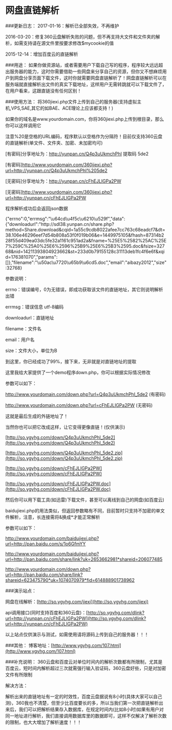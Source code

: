 网盘直链解析 
==========================

###更新日志：
2017-01-16：解析已全部失效，不再维护

2016-03-20：修复360云盘解析失败的问题，但不再支持大文件和文件夹的解析，如需支持请在源文件里按要求修改$mycookie的值

2015-12-14：增加百度云的直链解析

###用途：
如果你做资源站，或者需要用户下载自己写的程序，程序较大远远超出服务器的能力，这时你需要借助一些网盘来分享自己的资源，但你又不想麻烦用户到网盘分享页面下载文件，这时你就需要网盘直链解析了！网盘直链解析可以在服务端就直接解析出文件的真实下载地址，这样用户无需转跳就可以下载文件了，在用户看来，这跟直链没有任何区别！

###使用方法：
将360jiexi.php文件上传到自己的服务器(支持虚拟主机,VPS,SAE,其它的如BAE、ACE理论上应该都支持！)

如果你的域名是www.yourdomain.com，你将360jiexi.php上传到根目录，那么你可以这样调用它

注意%20是空格的URL编码，程序默认以空格作为分隔符！目前仅支持360云盘的直链解析(单文件、文件夹、加密、未加密均可)

[有密码]分享地址为：http://yunpan.cn/Q4p3uUkmchPhI 提取码 5de2 

[有密码]http://www.yourdomain.com/360jiexi.php?url=http://yunpan.cn/Q4p3uUkmchPhI%205de2

[无密码]分享地址为：http://yunpan.cn/cFhEJLIGPa2PW 

[无密码]http://www.yourdomain.com/360jiexi.php?url=http://yunpan.cn/cFhEJLIGPa2PW

程序解析成功后会返回json数据

{"errno":0,"errmsg":"\u64cd\u4f5c\u6210\u529f","data":{"downloadurl":"http:\/\/sdl38.yunpan.cn\/share.php?method=Share.download&cqid=1a55c9cdb8022afee7cc763c68eadcf7&dt=38.106e46296eef7d54b808a53f0f019b06&e=1449975105&fhash=87314b228f55d409ea03dc5fe32a1161c951ad2a&fname=%25E5%2582%25AC%25E7%259C%25A0%25E6%2596%25B9%25E6%25B3%2595.doc&fsize=32768&nid=14211393804923662&st=233d0b79155128c31113deb1fc4f6e6f&xqid=176381070","params":[]},"filename":"\u50ac\u7720\u65b9\u6cd5.doc","email":"aibazy2012","size":32768}

参数说明：

errno：错误编号，0为无错误，即成功获取该文件的直链地址，其它则说明解析出错

errmsg：错误信息 utf-8编码

downloadurl：直链地址

filename：文件名

email：用户名

size：文件大小，单位为B

到这里，你已经成功了99%，接下来，无非就是对直链地址的提取

这里我给大家提供了一个demo程序down.php，你可以根据实际情况修改

参数可以如下：

http://www.yourdomain.com/down.php?url=Q4p3uUkmchPhI_5de2 (有密码)

http://www.yourdomain.com/down.php?url=cFhEJLIGPa2PW  (无密码)

这就是最后生成的外链地址了！

当然你也可以把它改成这样，让它变得更像直链！(仅供演示)

[http://so.ygyhg.com/down/Q4p3uUkmchPhI_5de2](http://so.ygyhg.com/down/Q4p3uUkmchPhI_5de2) 

[http://so.ygyhg.com/down/Q4p3uUkmchPhI_5de2.zip](http://so.ygyhg.com/down/Q4p3uUkmchPhI_5de2.zip) 

[http://so.ygyhg.com/down/cFhEJLIGPa2PW](http://so.ygyhg.com/down/cFhEJLIGPa2PW)

[http://so.ygyhg.com/down/cFhEJLIGPa2PW.doc](http://so.ygyhg.com/down/cFhEJLIGPa2PW.doc) 

然后你可以用下载工具(如迅雷)下载文件，甚至可以离线到自己的网盘(如百度云)

baidujiexi.php的用法类似，但返回参数略有不同，目前暂时只支持不加密的单文件解析，注意，长连接需将&换成*才能正常解析

参数可以如下：

http://www.yourdomain.com/baidujiexi.php?url=http://pan.baidu.com/s/1o6GfmYY

http://www.yourdomain.com/baidujiexi.php?url=http://pan.baidu.com/share/link?uk=2653662981*shareid=206077485 

http://www.yourdomain.com/down.php?url=http://pan.baidu.com/share/link?shareid=623475790*uk=1074070979*fid=614888901738962 

###演示站点：

网盘在线解析：[http://so.ygyhg.com/jiexi](http://so.ygyhg.com/jiexi)

api调用接口(同时支持百度和360云盘)：[http://so.ygyhg.com/dlink?url=http://yunpan.cn/cFhEJLIGPa2PW](http://so.ygyhg.com/dlink?url=http://yunpan.cn/cFhEJLIGPa2PW)

以上站点仅供演示与测试，如需使用请将源码上传到自己的服务器！！！

###其他：
博客地址：[http://www.ygyhg.com/107.html](http://www.ygyhg.com/107.html)

###补充说明：
360云盘和百度云对单位时间内的解析次数都有所限制，尤其是百度云，短时间内解析超过三次就需强行输入验证码，360云盘好些，只是对加密文件有所限制

解决方法：

解析出来的直链地址有一定的时效性，百度云盘据说有8小时(具体大家可以自己测)，360我也不清楚，但至少比百度要长的多，所以当我们第一次把直链解析出来后，我们可以把解析结果存入数据库，在规定时间内(比如8小时)如果有用户对同一地址进行解析，我们直接调用数据库里的数据即可，这样不仅解决了解析次数的限制，也大大增加了解析速度！！！
